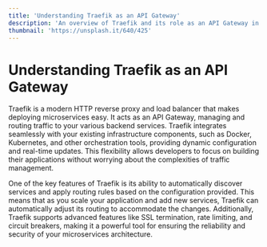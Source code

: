 ```yaml
---
title: 'Understanding Traefik as an API Gateway'
description: 'An overview of Traefik and its role as an API Gateway in modern web applications.'
thumbnail: 'https://unsplash.it/640/425'
---
```


# Understanding Traefik as an API Gateway

Traefik is a modern HTTP reverse proxy and load balancer that makes deploying microservices easy. It acts as an API Gateway, managing and routing traffic to your various backend services. Traefik integrates seamlessly with your existing infrastructure components, such as Docker, Kubernetes, and other orchestration tools, providing dynamic configuration and real-time updates. This flexibility allows developers to focus on building their applications without worrying about the complexities of traffic management.

One of the key features of Traefik is its ability to automatically discover services and apply routing rules based on the configuration provided. This means that as you scale your application and add new services, Traefik can automatically adjust its routing to accommodate the changes. Additionally, Traefik supports advanced features like SSL termination, rate limiting, and circuit breakers, making it a powerful tool for ensuring the reliability and security of your microservices architecture.
